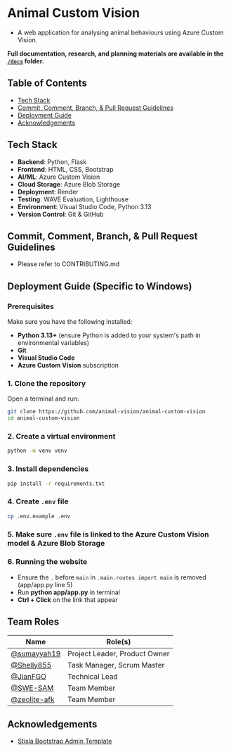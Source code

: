 # Animal Custom Vision

- A web application for analysing animal behaviours using Azure Custom Vision.

**Full documentation, research, and planning materials are available in the [`/docs`](./docs) folder.**

## Table of Contents

- [Tech Stack](#tech-stack)
- [Commit, Comment, Branch, & Pull Request Guidelines](#commit-comment-branch--pull-request-guidelines)
- [Deployment Guide](#deployment-guide-specific-to-windows)
- [Acknowledgements](#acknowledgements)

## Tech Stack

- **Backend**: Python, Flask
- **Frontend**: HTML, CSS, Bootstrap
- **AI/ML**: Azure Custom Vision
- **Cloud Storage**: Azure Blob Storage
- **Deployment**: Render
- **Testing**: WAVE Evaluation, Lighthouse
- **Environment**: Visual Studio Code, Python 3.13
- **Version Control**: Git & GitHub

## Commit, Comment, Branch, & Pull Request Guidelines

- Please refer to CONTRIBUTING.md

## Deployment Guide (Specific to Windows)

### Prerequisites

Make sure you have the following installed:

- **Python 3.13+** (ensure Python is added to your system's path in environmental variables)
- **Git**
- **Visual Studio Code**
- **Azure Custom Vision** subscription

### 1. Clone the repository

Open a terminal and run:

```sh
git clone https://github.com/animal-vision/animal-custom-vision
cd animal-custom-vision
```

### 2. Create a virtual environment

```sh
python -m venv venv
```

### 3. Install dependencies

```sh
pip install -r requirements.txt
```

### 4. Create `.env` file

```sh
cp .env.example .env
```

### 5. Make sure `.env` file is linked to the Azure Custom Vision model & Azure Blob Storage

### 6. Running the website

- Ensure the `.` before `main` in `.main.routes import main` is removed (app/app.py line 5)
- Run **python app/app.py** in terminal
- **Ctrl + Click** on the link that appear

## Team Roles

| Name                                   | Role(s)                                |
|----------------------------------------|-----------------------------------------|
| [@sumayyah19](https://github.com/sumayyah19) | Project Leader, Product Owner           |
| [@Shelly855](https://github.com/Shelly855)       | Task Manager, Scrum Master              |
| [@JianFGO](https://github.com/JianFGO)         | Technical Lead                          |
| [@SWE-SAM](https://github.com/SWE-SAM)            | Team Member                             |
| [@zeolite-afk](https://github.com/zeolite-afk)    | Team Member                             |


## Acknowledgements

- [Stisla Bootstrap Admin Template](https://github.com/antheiz/stisla-flask)
